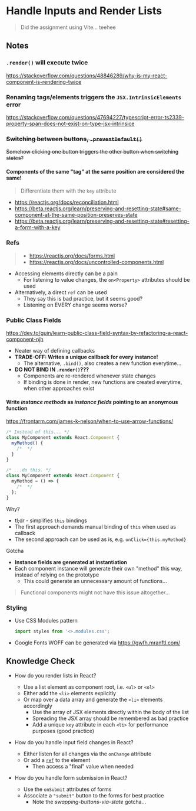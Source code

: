 # Handle Inputs and Render Lists

> Did the assignment using Vite... teehee

## Notes

### `.render()` will execute twice

https://stackoverflow.com/questions/48846289/why-is-my-react-component-is-rendering-twice

### Renaming tags/elements triggers the `JSX.IntrinsicElements` error

https://stackoverflow.com/questions/47694227/typescript-error-ts2339-property-span-does-not-exist-on-type-jsx-intrinsice

### ~~Switching between buttons, `.preventDefault()`~~

~~Somehow clicking one button triggers the other button when switching states?~~

#### Components of the same "tag" at the same position are considered the same!

> Differentiate them with the `key` attribute

- https://reactjs.org/docs/reconciliation.html
- https://beta.reactjs.org/learn/preserving-and-resetting-state#same-component-at-the-same-position-preserves-state
- https://beta.reactjs.org/learn/preserving-and-resetting-state#resetting-a-form-with-a-key

### Refs

> - https://reactjs.org/docs/forms.html
> - https://reactjs.org/docs/uncontrolled-components.html

- Accessing elements directly can be a pain
  - For listening to value changes, the `on<Property>` attributes should be used
- Alternatively, a direct `ref` can be used
  - They say this is bad practice, but it seems good?
  - Listening on EVERY change seems worse?

### Public Class Fields

https://dev.to/guin/learn-public-class-field-syntax-by-refactoring-a-react-component-njh

- Neater way of defining callbacks
- **TRADE-OFF: Writes a unique callback for every instance!**
  - The alternative, `.bind()`, also creates a new function everytime...
- **DO NOT BIND IN `.render()`???**
  - Components are re-rendered whenever state changes
  - If binding is done in render, new functions are created everytime, when other approaches exist

#### Write _instance methods_ as _instance fields_ pointing to an anonymous function

https://frontarm.com/james-k-nelson/when-to-use-arrow-functions/

```jsx
/* Instead of this... */
class MyComponent extends React.Component {
  myMethod() {
    /*  */
  }
}

/* ...do this. */
class MyComponent extends React.Component {
  myMethod = () => {
    /*  */
  };
}
```

Why?

- tl;dr - simplifies `this` bindings
- The first approach demands manual binding of `this` when used as callback
- The second approach can be used as is, e.g. `onClick={this.myMethod}`

Gotcha

- **Instance fields are generated at instantiation**
- Each component instance will generate their own "method" this way, instead of relying on the prototype
  - This could generate an unnecessary amount of functions...

> Functional components might not have this issue altogether...

### Styling

- Use CSS Modules pattern
  ```js
  import styles from '<>.modules.css';
  ```
- Google Fonts WOFF can be generated via https://gwfh.mranftl.com/

## Knowledge Check

- How do you render lists in React?

  - Use a list element as component root, i.e. `<ul>` or `<ol>`
  - Either add the `<li>` elements explicitly
  - Or map over a data array and generate the `<li>` elements accordingly
    - Use the array of JSX elements directly within the body of the list
    - Spreading the JSX array should be remembered as bad practice
    - Add a unique `key` attribute in each `<li>` for performance purposes (good practice)

- How do you handle input field changes in React?

  - Either listen for all changes via the `onChange` attribute
  - Or add a [`ref`](https://reactjs.org/docs/uncontrolled-components.html) to the element
    - Then access a "final" value when needed

- How do you handle form submission in React?

  - Use the `onSubmit` attributes of forms
  - Associate a `"submit"` button to the forms for best practice
    - Note the _swapping-buttons-via-state_ gotcha...
